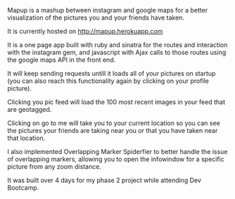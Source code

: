 Mapup is a mashup between instagram and google maps for a better visualization of the pictures you and your friends have taken.

It is currently hosted on http://mapup.herokuapp.com

It is a one page app built with ruby and sinatra for the routes and interaction with the instagram gem, and javascript with Ajax calls to those routes using the google maps API in the front end.

It will keep sending requests untill it loads all of your pictures on startup (you can also reach this functionality again by clicking on your profile picture).

Clicking you pic feed will load the 100 most recent images in your feed that are geotagged.

Clicking on go to me will take you to your current location so you can see the pictures your friends are taking near you or that you have taken near that location.

I also implemented Overlapping Marker Spiderfier to better handle the issue of overlapping markers, allowing you to open the infowindow for a specific picture from any zoom distance.

It was built over 4 days for my phase 2 project while attending Dev Bootcamp.




